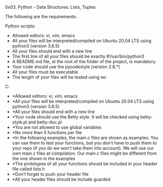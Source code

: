0x03. Python - Data Structures: Lists, Tuples

The following are the requirements:

Python scripts:

* Allowed editors: vi, vim, emacs
* All your files will be interpreted/compiled on Ubuntu 20.04 LTS using python3 (version 3.8.5)
* All your files should end with a new line
* The first line of all your files should be exactly #!/usr/bin/python3
* A README.md file, at the root of the folder of the project, is mandatory
* Your code should use the pycodestyle (version 2.8.*)
* All your files must be executable
* The length of your files will be tested using wc

C:

* *Allowed editors: vi, vim, emacs
* *All your files will be interpreted/compiled on Ubuntu 20.04 LTS using python3 (version 3.8.5)
* *All your files should end with a new line
* *Your code should use the Betty style. It will be checked using betty-style.pl and betty-doc.pl
* *You are not allowed to use global variables
* *No more than 5 functions per file
* *In the following examples, the main.c files are shown as examples. You can use them to test your functions, but you don’t have to push them to your repo (if you do we won’t take them into account). We will use our own main.c files at compilation. Our main.c files might be different from the one shown in the examples
* *The prototypes of all your functions should be included in your header file called lists.h
* *Don’t forget to push your header file
* *All your header files should be include guarded
